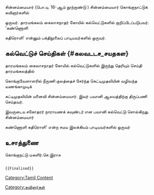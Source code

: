 சின்னம்மையார் (பொ.யு. 16-ஆம் நூற்றாண்டு ) சின்னம்மையார் கொங்குநாட்டுக் கவிஞர்களில்
ஒருவர். தாரமங்கலம் கைலாசநாதர் கோயில் கல்வெட்டுகளில் குறிப்பிடப்படுபவர். \'கண்ணொளி
கதிரொளி\' என்னும் பக்திநூலைப் பாடியவர்களில் ஒருவர்.

## கல்வெட்டுச் செய்திகள் {#கலவடடச_சயதகள}

தாரமங்கலம் கைலாசநாதர் கோயில் கல்வெட்டுகளில் இருந்து தெரியும் செய்தி தாரமங்கலத்தில்
கொங்குவேளாளரில் நீருணி குலத்தைச் சேர்ந்த கெட்டிமுதலியின் வழிவந்த வணங்காமுடிக்
கட்டிமுதலியின் மனைவி சின்னம்மையார். இவர் பவானி ஆலயத்திற்கு திருப்பணி செய்தவர்.
இவருடைய சகோதரர் நாராயணக் கவுண்டர் என பவானி கல்வெட்டு சொல்கிறது. சின்னம்மையார்
கண்ணொளி கதிரொளி\' என்ற சமய இலக்கியம் பாடியவர்களில் ஒருவர்

## உசாத்துணை

கொங்குநட்டு மகளிர்.செ.இராசு

```{=mediawiki}
{{Finalised}}
```
[Category:Tamil Content](Category:Tamil_Content "wikilink")
[Category:கவிஞர்கள்](Category:கவிஞர்கள் "wikilink")

